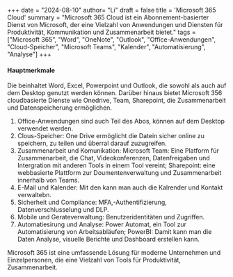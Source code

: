 +++
date = "2024-08-10"
author= "Li"
draft = false
title = 'Microsoft 365 Cloud'
summary = "Microsoft 365 Cloud ist ein Abonnement-basierter Dienst von Microsoft, der eine Vielzahl von Anwendungen und Diensten für Produktivität, Kommunikation und Zusammenarbeit bietet."
tags = ["Microsoft 365", "Word", "OneNote", "Outlook", "Office-Anwendungen", "Cloud-Speicher", "Microsoft Teams", "Kalender", "Automatisierung", "Analyse"]
+++


#### Hauptmerkmale

Die beinhaltet Word, Excel, Powerpoint und Outlook, die sowohl als auch auf dem Desktop genutzt werden können. Darüber hinaus bietet Microsoft 356 cloudbasierte Dienste wie Onedrive, Team, Sharepoint, die Zusammenarbeit und Datenspeicherung ermöglichen.

1.	Office-Anwendungen sind auch Teil des Abos, können auf dem Desktop verwendet werden.
2.	Clous-Speicher: One Drive ermöglicht die Datein sicher online zu speichern, zu teilen und überral darauf zuzugreifen.
3.	Zusammenarbeit und Komunikation: Microsoft Team: Eine Platform für Zusammenarbeit, die Chat, Videokonferenzen, Datenfreigaben und Intergration mit anderen Tools in einem Tool vereint; Sharepoint: eine webbasierte Plattform zur Doumentenverwaltung und Zusammenarbeit innerhalb von Teams. 
4.	E-Mail und Kalender: Mit den kann man auch die Kalrender und Kontakt verwaltebn.
5.	Sicherheit und Compliance: MFA,-Authentifizierung, Datenverschlusselung und DLP.
6.	Mobile und Gerateverwaltung: Benutzeridentitäten und Zugriffen.
7.	Automatiesirung und Analyse: Power Automat, ein Tool zur Automatisierung von Arbeitsabläufen; PowerBI: Damit kann man die Daten Analyse, visuelle Berichte und Dashboard erstellen kann.

Microsoft 365 ist eine umfassende Lösung für moderne Unternehmen und Einzelpersonen, die eine Vielzahl von Tools für Produktivität, Zusammenarbeit.

